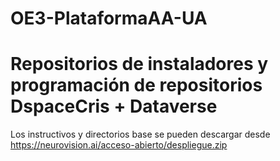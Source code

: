# OE3-PlataformaAA-UA
# Repositorios de instaladores y programación de repositorios DspaceCris + Dataverse
Los instructivos y directorios base se pueden descargar desde https://neurovision.ai/acceso-abierto/despliegue.zip 


